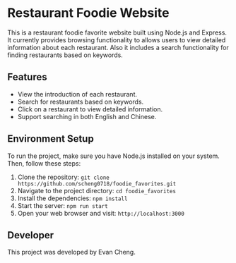 # Restaurant Foodie Website

This is a restaurant foodie favorite website built using Node.js and Express. It currently provides browsing functionality to allows users to view detailed information about each restaurant. Also it includes a search functionality for finding restaurants based on keywords.

## Features

- View the introduction of each restaurant.
- Search for restaurants based on keywords.
- Click on a restaurant to view detailed information.
- Support searching in both English and Chinese.

## Environment Setup

To run the project, make sure you have Node.js installed on your system. Then, follow these steps:

1. Clone the repository: `git clone https://github.com/scheng0718/foodie_favorites.git`
2. Navigate to the project directory: `cd foodie_favorites`
3. Install the dependencies: `npm install`
4. Start the server: `npm run start`
5. Open your web browser and visit: `http://localhost:3000`

## Developer

This project was developed by Evan Cheng.

